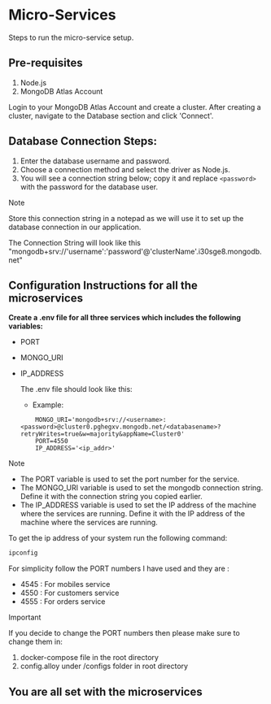 # Micro-Services

Steps to run the micro-service setup.

## Pre-requisites

1. Node.js
2. MongoDB Atlas Account

Login to your MongoDB Atlas Account and create a cluster. After creating a cluster, navigate to the Database section and click 'Connect'.

## Database Connection Steps:

1. Enter the database username and password.
2. Choose a connection method and select the driver as Node.js.
3. You will see a connection string below; copy it and replace `<password>` with the password for the database user.

> [!NOTE]
> Store this connection string in a notepad as we will use it to set up the database connection in our application.

The Connection String will look like this "mongodb+srv://'username':'password'@'clusterName'.i30sge8.mongodb.net"

## Configuration Instructions for all the microservices

**Create a .env file for all three services which includes the following variables:**

- PORT
- MONGO_URI
- IP_ADDRESS

    The .env file should look like this:
    - Example:
    ```
        MONGO_URI='mongodb+srv://<username>:<password>@cluster0.pghegxv.mongodb.net/<databasename>?retryWrites=true&w=majority&appName=Cluster0'
        PORT=4550
        IP_ADDRESS='<ip_addr>'
    ```

> [!NOTE]
>   - The PORT variable is used to set the port number for the service.
>   - The MONGO_URI variable is used to set the mongodb connection string. Define it with the connection string you copied earlier.
>   - The IP_ADDRESS variable is used to set the IP address of the machine where the services are running. Define it with the IP address of the machine where the services are running.


To get the ip address of your system run the following command:

```bash
ipconfig
```

For simplicity follow the PORT numbers I have used and they are :
- 4545 : For mobiles service
- 4550 : For customers service
- 4555 : For orders service


> [!IMPORTANT]
> If you decide to change the PORT numbers then please make sure to change them in:
> 1. docker-compose file in the root directory
> 2. config.alloy under /configs folder in root directory


## You are all set with the microservices


